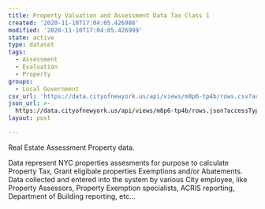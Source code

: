 ```yaml
---
title: Property Valuation and Assessment Data Tax Class 1
created: '2020-11-10T17:04:05.426988'
modified: '2020-11-10T17:04:05.426999'
state: active
type: dataset
tags:
  - Assessment
  - Evaluation
  - Property
groups:
  - Local Government
csv_url: 'https://data.cityofnewyork.us/api/views/m8p6-tp4b/rows.csv?accessType=DOWNLOAD'
json_url: >-
  https://data.cityofnewyork.us/api/views/m8p6-tp4b/rows.json?accessType=DOWNLOAD
layout: post

---
```

Real Estate Assessment Property data.

Data represent NYC properties assesments for purpose to calculate Property Tax, Grant eligibale properties Exemptions and/or Abatements. Data collected and entered into the system by various City employee, like Property Assessors, Property Exemption specialists, ACRIS reporting, Department of Building reporting, etc...
